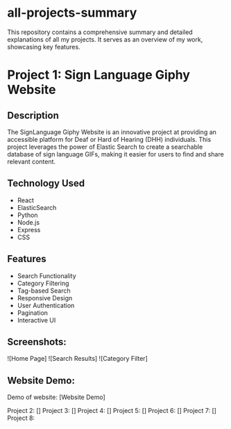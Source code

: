 # all-projects-summary
This repository contains a comprehensive summary and detailed explanations of all my projects. It serves as an overview of my work, showcasing key features.

# Project 1: Sign Language Giphy Website 

## Description
The SignLanguage Giphy Website is an innovative project at providing an accessible platform for Deaf or Hard of Hearing (DHH) individuals. This project leverages the power of Elastic Search to create a searchable database of sign language GIFs, making it easier for users to find and share relevant content. 

## Technology Used
- React
- ElasticSearch
- Python
- Node.js
- Express
- CSS 

## Features
- Search Functionality
- Category Filtering
- Tag-based Search
- Responsive Design
- User Authentication 
- Pagination
- Interactive UI

## Screenshots:
![Home Page] 
![Search Results]
![Category Filter] 

## Website Demo:
Demo of website: [Website Demo] 

Project 2: []
Project 3: []
Project 4: []
Project 5: []
Project 6: []
Project 7: []
Project 8: 
